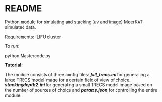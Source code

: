 # README

Python module for simulating and stacking (uv and image) MeerKAT simulated data.

Requirements:
ILIFU cluster


To run:

python Mastercode.py

**Tutorial:**

The module consists of three config files: ***full_trecs.ini*** for generating a large TRECS model image for a certain field of view of choice, ***stackingdepth2.ini*** for generating a small TRECS model image based on the number of sources of choice and ***params.json*** for controlling the entire module


